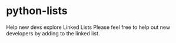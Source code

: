 # python-lists
Help new devs explore Linked Lists
Please feel free to help out new developers by adding to the linked list.
